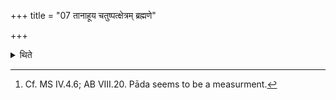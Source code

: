 +++
title = "07 तानाहूय चतुष्पत्क्षेत्रम् ब्रह्मणे"

+++

<details><summary>थिते</summary>

7. After having called them he gives a land (measuring) four Pādas.[^1]  

[^1]: Cf. MS IV.4.6; AB VIII.20. Pāda seems to be a measurment. 
</details>
